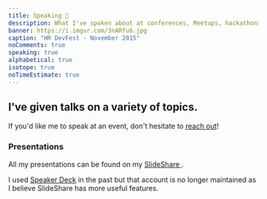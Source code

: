 ```yaml
---
title: Speaking 💬️
description: What I've spoken about at conferences, Meetups, hackathons, etc.
banner: https://i.imgur.com/3nARfu6.jpg
caption: "HR DevFest - November 2015"
noComments: true
speaking: true
alphabetical: true
isotope: true
noTimeEstimate: true
---
```


## I've given talks on a variety of topics.

If you'd like me to speak at an event, don't hesitate to [reach out](/contact)!

### Presentations

All my presentations can be found on my <a href="//slideshare.net/fvcproductions" target="_blank" rel="nofollow">SlideShare <i class="fab fa-slideshare"></i></a>.

I used <a href="//speakerdeck.com/fvcproductions" target="_blank" rel="nofollow">Speaker Deck</a> in the past but that account is no longer maintained as I believe SlideShare has more useful features.
